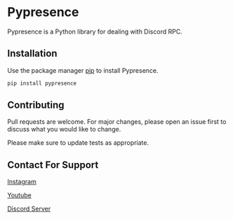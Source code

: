 # Pypresence

Pypresence is a Python library for dealing with Discord RPC.
## Installation

Use the package manager [pip](https://pip.pypa.io/en/stable/) to install Pypresence.

```bash
pip install pypresence
```
## Contributing
Pull requests are welcome. For major changes, please open an issue first to discuss what you would like to change.

Please make sure to update tests as appropriate.

## Contact For Support
[Instagram](https://instagram.com/jrxag_official)

[Youtube](https://youtube.com/remielvlogsyt)

[Discord Server](https://discord.gg/rgAZT2aCCH)

